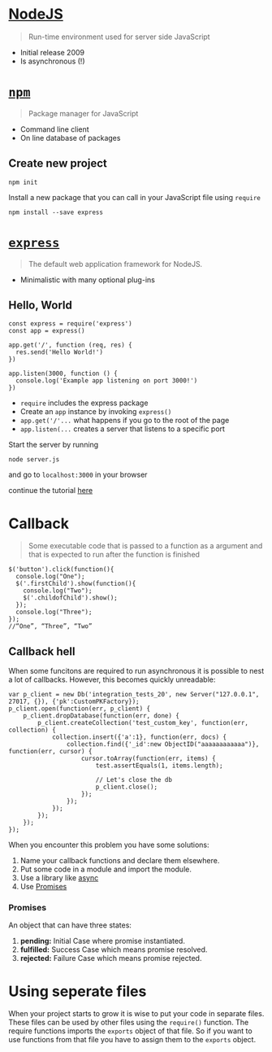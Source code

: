 [NodeJS](https://nodejs.org/en/)
========================================================

> Run-time environment used for server side JavaScript

- Initial release 2009
- Is asynchronous (!)

[`npm`](https://www.npmjs.com/)
========================================================

> Package manager for JavaScript

- Command line client
- On line database of packages

## Create new project

```
npm init
```

Install a new package that you can call in your JavaScript file using `require`

```
npm install --save express
```

[`express`](https://expressjs.com/)
========================================================

> The default web application framework for NodeJS. 

- Minimalistic with many optional plug-ins

## Hello, World

```
const express = require('express')
const app = express()

app.get('/', function (req, res) {
  res.send('Hello World!')
})

app.listen(3000, function () {
  console.log('Example app listening on port 3000!')
})
```

- `require` includes the express package
- Create an `app` instance by invoking `express()`
- `app.get('/'...` what happens if you go to the root of the page
- `app.listen(...` creates a server that listens to a specific port

Start the server by running 

```
node server.js
```
and go to `localhost:3000` in your browser

continue the tutorial [here](https://codeburst.io/build-a-weather-website-in-30-minutes-with-node-js-express-openweather-a317f904897b)

Callback
========================================================

> Some executable code that is passed to a function as a argument and that is expected to run after the function is finished

```
$('button').click(function(){
  console.log("One");
  $('.firstChild').show(function(){
    console.log("Two");
    $('.childofChild').show();
  });
  console.log("Three");
});
//“One”, “Three”, “Two” 
```

## Callback hell

When some funcitons are required to run asynchronous it is possible to nest a lot of callbacks. However, this becomes quickly unreadable:

```
var p_client = new Db('integration_tests_20', new Server("127.0.0.1", 27017, {}), {'pk':CustomPKFactory});
p_client.open(function(err, p_client) {
    p_client.dropDatabase(function(err, done) {
        p_client.createCollection('test_custom_key', function(err, collection) {
            collection.insert({'a':1}, function(err, docs) {
                collection.find({'_id':new ObjectID("aaaaaaaaaaaa")}, function(err, cursor) {
                    cursor.toArray(function(err, items) {
                        test.assertEquals(1, items.length);

                        // Let's close the db
                        p_client.close();
                    });
                });
            });
        });
    });
});
```

When you encounter this problem you have some solutions:

1. Name your callback functions and declare them elsewhere.
1. Put some code in a module and import the module.
1. Use a library like [async](caolan.github.io/async/)
1. Use [Promises](https://medium.com/@ramsunvtech/promises-of-promise-part-1-53f769245a53)

### Promises

An object that can have three states:

1. **pending:** Initial Case where promise instantiated.
1. **fulfilled:** Success Case which means promise resolved.
1. **rejected:** Failure Case which means promise rejected.

Using seperate files
========================================================

When your project starts to grow it is wise to put your code in separate files. These files can be used by other files using the `require()` function. The require functions imports the `exports` object of that file. So if you want to use functions from that file you have to assign them to the `exports` object.